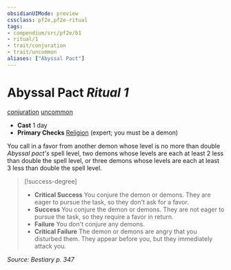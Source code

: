 ```yaml
---
obsidianUIMode: preview
cssclass: pf2e,pf2e-ritual
tags:
- compendium/src/pf2e/b1
- ritual/1
- trait/conjuration
- trait/uncommon
aliases: ["Abyssal Pact"]
---
```

# Abyssal Pact *Ritual 1*  
[conjuration](rules/traits/conjuration.md "Conjuration School Trait")  [uncommon](rules/traits/uncommon.md "Uncommon Rarity Trait")  

- **Cast** 1 day
- **Primary Checks** [Religion](compendium/skills.md#Religion) (expert; you must be a demon)

You call in a favor from another demon whose level is no more than double _Abyssal pact's_ spell level, two demons whose levels are each at least 2 less than double the spell level, or three demons whose levels are each at least 3 less than double the spell level.

> [!success-degree] 
> - **Critical Success** You conjure the demon or demons. They are eager to pursue the task, so they don't ask for a favor.
> - **Success** You conjure the demon or demons. They are not eager to pursue the task, so they require a favor in return.
> - **Failure** You don't conjure any demons.
> - **Critical Failure** The demon or demons are angry that you disturbed them. They appear before you, but they immediately attack you.

*Source: Bestiary p. 347*